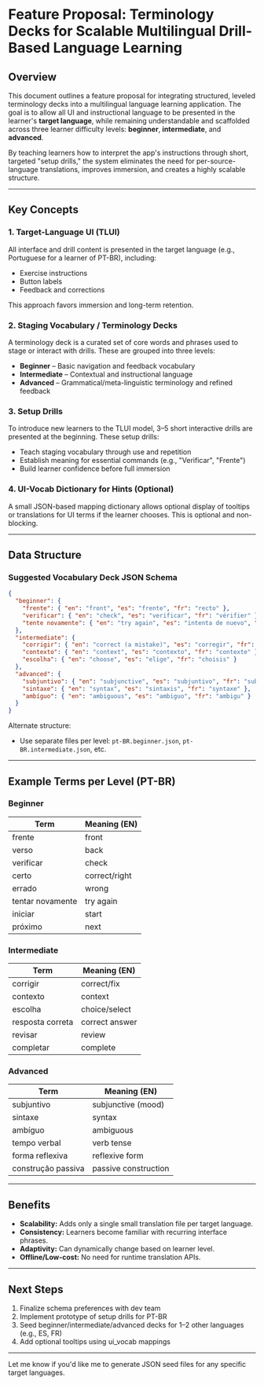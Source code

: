 # Feature Proposal: Terminology Decks for Scalable Multilingual Drill-Based Language Learning

## Overview

This document outlines a feature proposal for integrating structured, leveled terminology decks into a multilingual language learning application. The goal is to allow all UI and instructional language to be presented in the learner's **target language**, while remaining understandable and scaffolded across three learner difficulty levels: **beginner**, **intermediate**, and **advanced**.

By teaching learners how to interpret the app's instructions through short, targeted "setup drills," the system eliminates the need for per-source-language translations, improves immersion, and creates a highly scalable structure.

---

## Key Concepts

### 1. **Target-Language UI (TLUI)**

All interface and drill content is presented in the target language (e.g., Portuguese for a learner of PT-BR), including:

- Exercise instructions
- Button labels
- Feedback and corrections

This approach favors immersion and long-term retention.

### 2. **Staging Vocabulary / Terminology Decks**

A terminology deck is a curated set of core words and phrases used to stage or interact with drills. These are grouped into three levels:

- **Beginner** – Basic navigation and feedback vocabulary
- **Intermediate** – Contextual and instructional language
- **Advanced** – Grammatical/meta-linguistic terminology and refined feedback

### 3. **Setup Drills**

To introduce new learners to the TLUI model, 3–5 short interactive drills are presented at the beginning. These setup drills:

- Teach staging vocabulary through use and repetition
- Establish meaning for essential commands (e.g., "Verificar", "Frente")
- Build learner confidence before full immersion

### 4. **UI-Vocab Dictionary for Hints (Optional)**

A small JSON-based mapping dictionary allows optional display of tooltips or translations for UI terms if the learner chooses. This is optional and non-blocking.

---

## Data Structure

### Suggested Vocabulary Deck JSON Schema

```json
{
  "beginner": {
    "frente": { "en": "front", "es": "frente", "fr": "recto" },
    "verificar": { "en": "check", "es": "verificar", "fr": "vérifier" },
    "tente novamente": { "en": "try again", "es": "intenta de nuevo", "fr": "essaie encore" }
  },
  "intermediate": {
    "corrigir": { "en": "correct (a mistake)", "es": "corregir", "fr": "corriger" },
    "contexto": { "en": "context", "es": "contexto", "fr": "contexte" },
    "escolha": { "en": "choose", "es": "elige", "fr": "choisis" }
  },
  "advanced": {
    "subjuntivo": { "en": "subjunctive", "es": "subjuntivo", "fr": "subjonctif" },
    "sintaxe": { "en": "syntax", "es": "sintaxis", "fr": "syntaxe" },
    "ambíguo": { "en": "ambiguous", "es": "ambiguo", "fr": "ambigu" }
  }
}
```

Alternate structure:

- Use separate files per level: `pt-BR.beginner.json`, `pt-BR.intermediate.json`, etc.

---

## Example Terms per Level (PT-BR)

### Beginner

| Term             | Meaning (EN)  |
| ---------------- | ------------- |
| frente           | front         |
| verso            | back          |
| verificar        | check         |
| certo            | correct/right |
| errado           | wrong         |
| tentar novamente | try again     |
| iniciar          | start         |
| próximo          | next          |

### Intermediate

| Term             | Meaning (EN)   |
| ---------------- | -------------- |
| corrigir         | correct/fix    |
| contexto         | context        |
| escolha          | choice/select  |
| resposta correta | correct answer |
| revisar          | review         |
| completar        | complete       |

### Advanced

| Term               | Meaning (EN)         |
| ------------------ | -------------------- |
| subjuntivo         | subjunctive (mood)   |
| sintaxe            | syntax               |
| ambíguo            | ambiguous            |
| tempo verbal       | verb tense           |
| forma reflexiva    | reflexive form       |
| construção passiva | passive construction |

---

## Benefits

- **Scalability:** Adds only a single small translation file per target language.
- **Consistency:** Learners become familiar with recurring interface phrases.
- **Adaptivity:** Can dynamically change based on learner level.
- **Offline/Low-cost:** No need for runtime translation APIs.

---

## Next Steps

1. Finalize schema preferences with dev team
2. Implement prototype of setup drills for PT-BR
3. Seed beginner/intermediate/advanced decks for 1–2 other languages (e.g., ES, FR)
4. Add optional tooltips using ui\_vocab mappings

---

Let me know if you'd like me to generate JSON seed files for any specific target languages.

